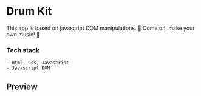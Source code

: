 # Drum Kit 


This app is based on javascript DOM manipulations. 
🐣 Come on, make your own music! 🐣

### Tech stack
```
- Html, Css, Javascript
- Javascript DOM

```
## Preview
